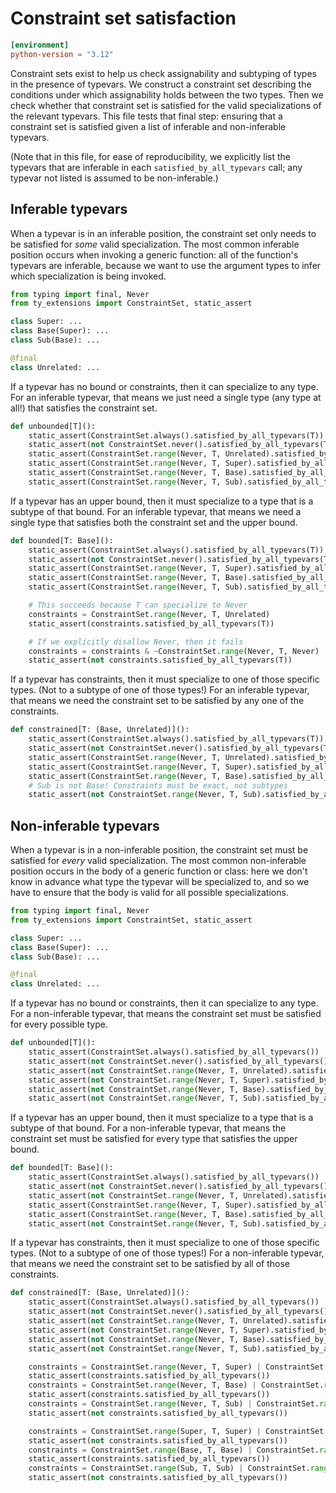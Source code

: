 # Constraint set satisfaction

```toml
[environment]
python-version = "3.12"
```

Constraint sets exist to help us check assignability and subtyping of types in the presence of
typevars. We construct a constraint set describing the conditions under which assignability holds
between the two types. Then we check whether that constraint set is satisfied for the valid
specializations of the relevant typevars. This file tests that final step: ensuring that a
constraint set is satisfied given a list of inferable and non-inferable typevars.

(Note that in this file, for ease of reproducibility, we explicitly list the typevars that are
inferable in each `satisfied_by_all_typevars` call; any typevar not listed is assumed to be
non-inferable.)

## Inferable typevars

When a typevar is in an inferable position, the constraint set only needs to be satisfied for _some_
valid specialization. The most common inferable position occurs when invoking a generic function:
all of the function's typevars are inferable, because we want to use the argument types to infer
which specialization is being invoked.

```py
from typing import final, Never
from ty_extensions import ConstraintSet, static_assert

class Super: ...
class Base(Super): ...
class Sub(Base): ...

@final
class Unrelated: ...
```

If a typevar has no bound or constraints, then it can specialize to any type. For an inferable
typevar, that means we just need a single type (any type at all!) that satisfies the constraint set.

```py
def unbounded[T]():
    static_assert(ConstraintSet.always().satisfied_by_all_typevars(T))
    static_assert(not ConstraintSet.never().satisfied_by_all_typevars(T))
    static_assert(ConstraintSet.range(Never, T, Unrelated).satisfied_by_all_typevars(T))
    static_assert(ConstraintSet.range(Never, T, Super).satisfied_by_all_typevars(T))
    static_assert(ConstraintSet.range(Never, T, Base).satisfied_by_all_typevars(T))
    static_assert(ConstraintSet.range(Never, T, Sub).satisfied_by_all_typevars(T))
```

If a typevar has an upper bound, then it must specialize to a type that is a subtype of that bound.
For an inferable typevar, that means we need a single type that satisfies both the constraint set
and the upper bound.

```py
def bounded[T: Base]():
    static_assert(ConstraintSet.always().satisfied_by_all_typevars(T))
    static_assert(not ConstraintSet.never().satisfied_by_all_typevars(T))
    static_assert(ConstraintSet.range(Never, T, Super).satisfied_by_all_typevars(T))
    static_assert(ConstraintSet.range(Never, T, Base).satisfied_by_all_typevars(T))
    static_assert(ConstraintSet.range(Never, T, Sub).satisfied_by_all_typevars(T))

    # This succeeds because T can specialize to Never
    constraints = ConstraintSet.range(Never, T, Unrelated)
    static_assert(constraints.satisfied_by_all_typevars(T))

    # If we explicitly disallow Never, then it fails
    constraints = constraints & ~ConstraintSet.range(Never, T, Never)
    static_assert(not constraints.satisfied_by_all_typevars(T))
```

If a typevar has constraints, then it must specialize to one of those specific types. (Not to a
subtype of one of those types!) For an inferable typevar, that means we need the constraint set to
be satisfied by any one of the constraints.

```py
def constrained[T: (Base, Unrelated)]():
    static_assert(ConstraintSet.always().satisfied_by_all_typevars(T))
    static_assert(not ConstraintSet.never().satisfied_by_all_typevars(T))
    static_assert(ConstraintSet.range(Never, T, Unrelated).satisfied_by_all_typevars(T))
    static_assert(ConstraintSet.range(Never, T, Super).satisfied_by_all_typevars(T))
    static_assert(ConstraintSet.range(Never, T, Base).satisfied_by_all_typevars(T))
    # Sub is not Base! Constraints must be exact, not subtypes
    static_assert(not ConstraintSet.range(Never, T, Sub).satisfied_by_all_typevars(T))
```

## Non-inferable typevars

When a typevar is in a non-inferable position, the constraint set must be satisfied for _every_
valid specialization. The most common non-inferable position occurs in the body of a generic
function or class: here we don't know in advance what type the typevar will be specialized to, and
so we have to ensure that the body is valid for all possible specializations.

```py
from typing import final, Never
from ty_extensions import ConstraintSet, static_assert

class Super: ...
class Base(Super): ...
class Sub(Base): ...

@final
class Unrelated: ...
```

If a typevar has no bound or constraints, then it can specialize to any type. For a non-inferable
typevar, that means the constraint set must be satisfied for every possible type.

```py
def unbounded[T]():
    static_assert(ConstraintSet.always().satisfied_by_all_typevars())
    static_assert(not ConstraintSet.never().satisfied_by_all_typevars())
    static_assert(not ConstraintSet.range(Never, T, Unrelated).satisfied_by_all_typevars())
    static_assert(not ConstraintSet.range(Never, T, Super).satisfied_by_all_typevars())
    static_assert(not ConstraintSet.range(Never, T, Base).satisfied_by_all_typevars())
    static_assert(not ConstraintSet.range(Never, T, Sub).satisfied_by_all_typevars())
```

If a typevar has an upper bound, then it must specialize to a type that is a subtype of that bound.
For a non-inferable typevar, that means the constraint set must be satisfied for every type that
satisfies the upper bound.

```py
def bounded[T: Base]():
    static_assert(ConstraintSet.always().satisfied_by_all_typevars())
    static_assert(not ConstraintSet.never().satisfied_by_all_typevars())
    static_assert(not ConstraintSet.range(Never, T, Unrelated).satisfied_by_all_typevars())
    static_assert(ConstraintSet.range(Never, T, Super).satisfied_by_all_typevars())
    static_assert(ConstraintSet.range(Never, T, Base).satisfied_by_all_typevars())
    static_assert(not ConstraintSet.range(Never, T, Sub).satisfied_by_all_typevars())
```

If a typevar has constraints, then it must specialize to one of those specific types. (Not to a
subtype of one of those types!) For a non-inferable typevar, that means we need the constraint set
to be satisfied by all of those constraints.

```py
def constrained[T: (Base, Unrelated)]():
    static_assert(ConstraintSet.always().satisfied_by_all_typevars())
    static_assert(not ConstraintSet.never().satisfied_by_all_typevars())
    static_assert(not ConstraintSet.range(Never, T, Unrelated).satisfied_by_all_typevars())
    static_assert(not ConstraintSet.range(Never, T, Super).satisfied_by_all_typevars())
    static_assert(not ConstraintSet.range(Never, T, Base).satisfied_by_all_typevars())
    static_assert(not ConstraintSet.range(Never, T, Sub).satisfied_by_all_typevars())

    constraints = ConstraintSet.range(Never, T, Super) | ConstraintSet.range(Never, T, Unrelated)
    static_assert(constraints.satisfied_by_all_typevars())
    constraints = ConstraintSet.range(Never, T, Base) | ConstraintSet.range(Never, T, Unrelated)
    static_assert(constraints.satisfied_by_all_typevars())
    constraints = ConstraintSet.range(Never, T, Sub) | ConstraintSet.range(Never, T, Unrelated)
    static_assert(not constraints.satisfied_by_all_typevars())

    constraints = ConstraintSet.range(Super, T, Super) | ConstraintSet.range(Unrelated, T, Unrelated)
    static_assert(not constraints.satisfied_by_all_typevars())
    constraints = ConstraintSet.range(Base, T, Base) | ConstraintSet.range(Unrelated, T, Unrelated)
    static_assert(constraints.satisfied_by_all_typevars())
    constraints = ConstraintSet.range(Sub, T, Sub) | ConstraintSet.range(Unrelated, T, Unrelated)
    static_assert(not constraints.satisfied_by_all_typevars())
```
